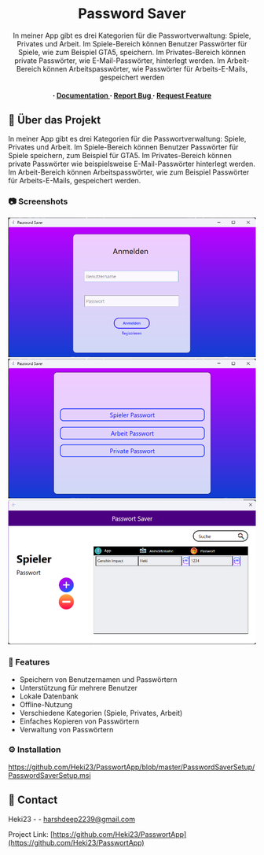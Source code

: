 <div align='center'>

<h1>Password Saver</h1>
<p>In meiner App gibt es drei Kategorien für die Passwortverwaltung: Spiele, Privates und Arbeit. Im Spiele-Bereich können Benutzer Passwörter für Spiele, wie zum Beispiel GTA5, speichern. Im Privates-Bereich können private Passwörter, wie E-Mail-Passwörter, hinterlegt werden. Im Arbeit-Bereich können Arbeitspasswörter, wie Passwörter für Arbeits-E-Mails, gespeichert werden</p>

<h4> <span> · </span> <a href="https://github.com/Heki23/PasswortApp/blob/master/README.md"> Documentation </a> <span> · </span> <a href="https://github.com/Heki23/PasswortApp/issues"> Report Bug </a> <span> · </span> <a href="https://github.com/Heki23/PasswortApp/issues"> Request Feature </a> </h4>


</div>



## :star2: Über das Projekt

<p> In meiner App gibt es drei Kategorien für die Passwortverwaltung: Spiele, Privates und Arbeit. Im Spiele-Bereich können Benutzer Passwörter für Spiele speichern, zum Beispiel für GTA5. Im Privates-Bereich können private Passwörter wie beispielsweise E-Mail-Passwörter hinterlegt werden. Im Arbeit-Bereich können Arbeitspasswörter, wie zum Beispiel Passwörter für Arbeits-E-Mails, gespeichert werden. </p>



### :camera: Screenshots

<div align="center"> <a href=""><img src="https://github.com/Heki23/PasswortApp/blob/master/Screenshots/1.png" alt='image' width='800'/></a> </div>
<div align="center"> <a href=""><img src="https://github.com/Heki23/PasswortApp/blob/master/Screenshots/2.png" alt='image' width='800'/></a> </div>
<div align="center"> <a href=""><img src="https://github.com/Heki23/PasswortApp/blob/master/Screenshots/3.png" alt='image' width='800'/></a> </div>



### :dart: Features

- Speichern von Benutzernamen und Passwörtern
- Unterstützung für mehrere Benutzer
- Lokale Datenbank
- Offline-Nutzung
- Verschiedene Kategorien (Spiele, Privates, Arbeit)
- Einfaches Kopieren von Passwörtern
- Verwaltung von Passwörtern

### :gear: Installation

https://github.com/Heki23/PasswortApp/blob/master/PasswordSaverSetup/PasswordSaverSetup.msi


## :handshake: Contact

Heki23 - - harshdeep2239@gmail.com

Project Link: [https://github.com/Heki23/PasswortApp](https://github.com/Heki23/PasswortApp)
